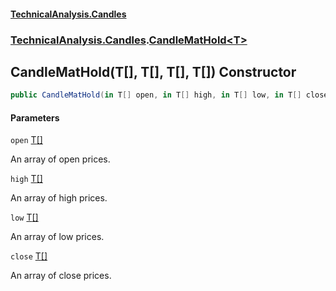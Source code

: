 #### [TechnicalAnalysis.Candles](TechnicalAnalysis.Candles.md 'TechnicalAnalysis.Candles')
### [TechnicalAnalysis.Candles](TechnicalAnalysis.Candles.md#TechnicalAnalysis.Candles 'TechnicalAnalysis.Candles').[CandleMatHold&lt;T&gt;](CandleMatHold_T_.md 'TechnicalAnalysis.Candles.CandleMatHold<T>')

## CandleMatHold(T[], T[], T[], T[]) Constructor

```csharp
public CandleMatHold(in T[] open, in T[] high, in T[] low, in T[] close);
```
#### Parameters

<a name='TechnicalAnalysis.Candles.CandleMatHold_T_.CandleMatHold(T[],T[],T[],T[]).open'></a>

`open` [T](CandleMatHold_T_.md#TechnicalAnalysis.Candles.CandleMatHold_T_.T 'TechnicalAnalysis.Candles.CandleMatHold<T>.T')[[]](https://docs.microsoft.com/en-us/dotnet/api/System.Array 'System.Array')

An array of open prices.

<a name='TechnicalAnalysis.Candles.CandleMatHold_T_.CandleMatHold(T[],T[],T[],T[]).high'></a>

`high` [T](CandleMatHold_T_.md#TechnicalAnalysis.Candles.CandleMatHold_T_.T 'TechnicalAnalysis.Candles.CandleMatHold<T>.T')[[]](https://docs.microsoft.com/en-us/dotnet/api/System.Array 'System.Array')

An array of high prices.

<a name='TechnicalAnalysis.Candles.CandleMatHold_T_.CandleMatHold(T[],T[],T[],T[]).low'></a>

`low` [T](CandleMatHold_T_.md#TechnicalAnalysis.Candles.CandleMatHold_T_.T 'TechnicalAnalysis.Candles.CandleMatHold<T>.T')[[]](https://docs.microsoft.com/en-us/dotnet/api/System.Array 'System.Array')

An array of low prices.

<a name='TechnicalAnalysis.Candles.CandleMatHold_T_.CandleMatHold(T[],T[],T[],T[]).close'></a>

`close` [T](CandleMatHold_T_.md#TechnicalAnalysis.Candles.CandleMatHold_T_.T 'TechnicalAnalysis.Candles.CandleMatHold<T>.T')[[]](https://docs.microsoft.com/en-us/dotnet/api/System.Array 'System.Array')

An array of close prices.